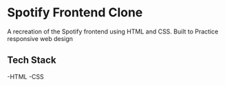 # Spotify Frontend Clone
A recreation of the Spotify frontend using
HTML and CSS.
Built to Practice responsive web design

## Tech Stack
-HTML
-CSS
